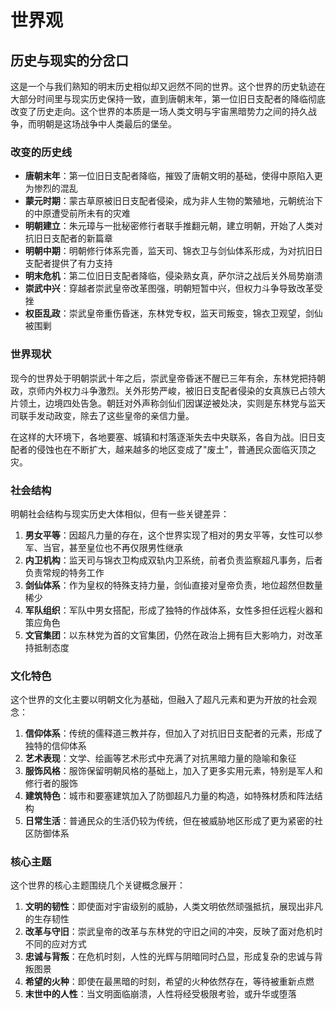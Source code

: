 # 世界观

## 历史与现实的分岔口

这是一个与我们熟知的明末历史相似却又迥然不同的世界。这个世界的历史轨迹在大部分时间里与现实历史保持一致，直到唐朝末年，第一位旧日支配者的降临彻底改变了历史走向。这个世界的本质是一场人类文明与宇宙黑暗势力之间的持久战争，而明朝是这场战争中人类最后的堡垒。

### 改变的历史线

- **唐朝末年**：第一位旧日支配者降临，摧毁了唐朝文明的基础，使得中原陷入更为惨烈的混乱
- **蒙元时期**：蒙古草原被旧日支配者侵染，成为非人生物的繁殖地，元朝统治下的中原遭受前所未有的灾难
- **明朝建立**：朱元璋与一批秘密修行者联手推翻元朝，建立明朝，开始了人类对抗旧日支配者的新篇章
- **明朝中期**：明朝修行体系完善，监天司、锦衣卫与剑仙体系形成，为对抗旧日支配者提供了有力支持
- **明末危机**：第二位旧日支配者降临，侵染熟女真，萨尔浒之战后关外局势崩溃
- **崇武中兴**：穿越者崇武皇帝改革图强，明朝短暂中兴，但权力斗争导致改革受挫
- **权臣乱政**：崇武皇帝重伤昏迷，东林党专权，监天司叛变，锦衣卫观望，剑仙被围剿

### 世界现状

现今的世界处于明朝崇武十年之后，崇武皇帝昏迷不醒已三年有余，东林党把持朝政，京师内外权力斗争激烈。关外形势严峻，被旧日支配者侵染的女真族已占领大片领土，边境四处告急。朝廷对外声称剑仙们因谋逆被处决，实则是东林党与监天司联手发动政变，除去了这些皇帝的亲信力量。

在这样的大环境下，各地要塞、城镇和村落逐渐失去中央联系，各自为战。旧日支配者的侵蚀也在不断扩大，越来越多的地区变成了"废土"，普通民众面临灭顶之灾。

### 社会结构

明朝社会结构与现实历史大体相似，但有一些关键差异：

1. **男女平等**：因超凡力量的存在，这个世界实现了相对的男女平等，女性可以参军、当官，甚至皇位也不再仅限男性继承
2. **内卫机构**：监天司与锦衣卫构成双轨内卫系统，前者负责监察超凡事务，后者负责常规的特务工作
3. **剑仙体系**：作为皇权的特殊支持力量，剑仙直接对皇帝负责，地位超然但数量稀少
4. **军队组织**：军队中男女搭配，形成了独特的作战体系，女性多担任远程火器和策应角色
5. **文官集团**：以东林党为首的文官集团，仍然在政治上拥有巨大影响力，对改革持抵制态度

### 文化特色

这个世界的文化主要以明朝文化为基础，但融入了超凡元素和更为开放的社会观念：

1. **信仰体系**：传统的儒释道三教并存，但加入了对抗旧日支配者的元素，形成了独特的信仰体系
2. **艺术表现**：文学、绘画等艺术形式中充满了对抗黑暗力量的隐喻和象征
3. **服饰风格**：服饰保留明朝风格的基础上，加入了更多实用元素，特别是军人和修行者的服饰
4. **建筑特色**：城市和要塞建筑加入了防御超凡力量的构造，如特殊材质和阵法结构
5. **日常生活**：普通民众的生活仍较为传统，但在被威胁地区形成了更为紧密的社区防御体系

### 核心主题

这个世界的核心主题围绕几个关键概念展开：

1. **文明的韧性**：即使面对宇宙级别的威胁，人类文明依然顽强抵抗，展现出非凡的生存韧性
2. **改革与守旧**：崇武皇帝的改革与东林党的守旧之间的冲突，反映了面对危机时不同的应对方式
3. **忠诚与背叛**：在危机时刻，人性的光辉与阴暗同时凸显，形成复杂的忠诚与背叛图景
4. **希望的火种**：即使在最黑暗的时刻，希望的火种依然存在，等待被重新点燃
5. **末世中的人性**：当文明面临崩溃，人性将经受极限考验，或升华或堕落 